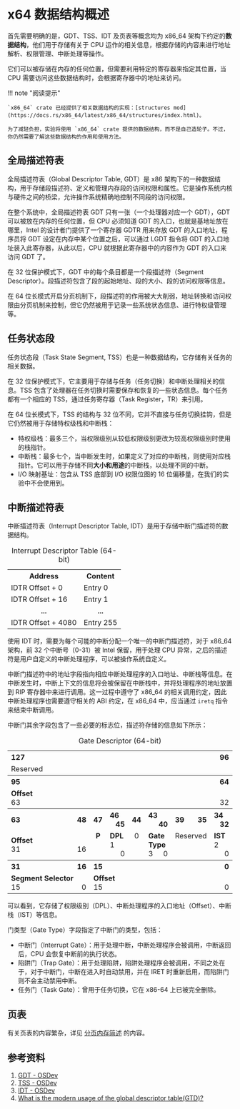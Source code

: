 # x64 数据结构概述

首先需要明确的是，GDT、TSS、IDT 及页表等概念均为 x86_64 架构下约定的**数据结构**，他们用于存储有关于 CPU 运作的相关信息，根据存储的内容来进行地址解析、权限管理、中断处理等操作。

它们可以被存储在内存的任何位置，但需要利用特定的寄存器来指定其位置，当 CPU 需要访问这些数据结构时，会根据寄存器中的地址来访问。

!!! note "阅读提示"

    `x86_64` crate 已经提供了相关数据结构的实现：[structures mod](https://docs.rs/x86_64/latest/x86_64/structures/index.html)。

    为了减轻负担，实验将使用 `x86_64` crate 提供的数据结构，而不是自己造轮子。不过，你仍然需要了解这些数据结构的作用和使用方法。

## 全局描述符表

全局描述符表（Global Descriptor Table, GDT）是 x86 架构下的一种数据结构，用于存储段描述符、定义和管理内存段的访问权限和属性。它是操作系统内核与硬件之间的桥梁，允许操作系统精确地控制不同段的访问权限。

在整个系统中，全局描述符表 GDT 只有一张（一个处理器对应一个 GDT），GDT 可以被放在内存的任何位置，但 CPU 必须知道 GDT 的入口，也就是基地址放在哪里，Intel 的设计者门提供了一个寄存器 GDTR 用来存放 GDT 的入口地址，程序员将 GDT 设定在内存中某个位置之后，可以通过 LGDT 指令将 GDT 的入口地址装入此寄存器，从此以后，CPU 就根据此寄存器中的内容作为 GDT 的入口来访问 GDT 了。

在 32 位保护模式下，GDT 中的每个条目都是一个段描述符（Segment Descriptor）。段描述符包含了段的起始地址、段的大小、段的访问权限等信息。

在 64 位长模式开启分页机制下，段描述符的作用被大大削弱，地址转换和访问权限由分页机制来控制，但它仍然被用于记录一些系统状态信息、进行特权级管理等。

## 任务状态段

任务状态段（Task State Segment, TSS）也是一种数据结构，它存储有关任务的相关数据。

在 32 位保护模式下，它主要用于存储与任务（任务切换）和中断处理相关的信息。TSS 包含了处理器在任务切换时需要保存和恢复的一些状态信息。每个任务都有一个相应的 TSS，通过任务寄存器（Task Register，TR）来引用。

在 64 位长模式下，TSS 的结构与 32 位不同，它并不直接与任务切换挂钩，但是它仍然被用于存储特权级栈和中断栈：

- 特权级栈：最多三个，当权限级别从较低权限级别更改为较高权限级别时使用的栈指针。
- 中断栈：最多七个，当中断发生时，如果定义了对应的中断栈，则使用对应栈指针。它可以用于存储不同**大小和用途**的中断栈，以处理不同的中断。
- I/O 映射基址：包含从 TSS 底部到 I/O 权限位图的 16 位偏移量，在我们的实验中不会使用到。

## 中断描述符表

中断描述符表（Interrupt Descriptor Table, IDT）是用于存储中断门描述符的数据结构。

<table class="wikitable"><caption>Interrupt Descriptor Table (64-bit)</caption><tr><th> Address </th><th> Content</th></tr><tr><td> IDTR Offset + 0 </td><td> Entry 0</td></tr><tr><td> IDTR Offset + 16 </td><td> Entry 1</td></tr><tr style="text-align: center;"><td> <b>...</b> </td><td> <b>...</b></td></tr><tr><td> IDTR Offset + 4080 </td><td> Entry 255</td></tr></table>

使用 IDT 时，需要为每个可能的中断分配一个唯一的中断门描述符，对于 x86_64 架构，前 32 个中断号（0-31）被 Intel 保留，用于处理 CPU 异常，之后的描述符是用户自定义的中断处理程序，可以被操作系统自定义。

中断门描述符中的地址字段指向相应中断处理程序的入口地址、中断栈等信息。在中断发生时，中断上下文的信息将会被保留在中断栈中，并将处理程序的地址放置到 RIP 寄存器中来进行调用。这一过程中遵守了 x86_64 的相关调用约定，因此中断处理程序也需要遵守相关的 ABI 约定，在 x86_64 中，应当通过 `iretq` 指令来结束中断调用。

中断门其余字段包含了一些必要的标志位，描述符存储的信息如下所示：

<table class="wikitable"><caption>Gate Descriptor (64-bit)</caption><tr><th colspan="7" style="text-align: left;">127&#160;&#160;&#160;<span style="float: right;">96</span></th></tr><tr><td colspan="7">Reserved</td></tr><tr><th colspan="7" style="text-align: left;">95&#160;&#160;&#160;<span style="float: right;">64</span></th></tr><tr><td colspan="7"><b>Offset</b><br />63&#160;&#160;&#160;<span style="float: right;">32</span></td></tr><tr><th style="width: 50%; text-align: left;">63&#160;&#160;&#160;<span style="float: right;">48</span></th><th style="width: 3.1%">47</th><th style="width: 7%; text-align: left;">46&#160;&#160;&#160;<span style="float: right;">45</span></th><th style="width: 3.1%">44</th><th style="width: 12.5%; text-align: left;">43&#160;&#160;&#160;<span style="float: right;">40</span></th><th style="width: 15.625%; text-align: left;">39&#160;&#160;&#160;<span style="float: right;">35</span></th><th style="width: 9.375%; text-align: left;">34&#160;&#160;&#160;<span style="float: right;">32</span></th></tr><tr><td><b>Offset</b><br />31&#160;&#160;&#160;<span style="float: right;">16</span></td><td style="text-align: center; vertical-align: top;"><b>P</b></td><td><b>DPL</b><br />1&#160;&#160;&#160;<span style="float: right;">0</span></td><td style="text-align: center; vertical-align: top;">0</td><td><b>Gate Type</b><br />3&#160;&#160;&#160;<span style="float: right;">0</span></td><td style="vertical-align:top">Reserved</td><td><b>IST</b><br />2&#160;&#160;&#160;<span style="float: right;">0</span></td></tr><tr><th style="text-align: left;">31&#160;&#160;&#160;<span style="float: right;">16</span></th><th style="text-align: left;" colspan="6">15&#160;&#160;&#160;<span style="float: right;">0</span></th></tr><tr><td><b>Segment Selector</b><br />15&#160;&#160;&#160;<span style="float: right;">0</span></td><td colspan="6"><b>Offset</b><br />15&#160;&#160;&#160;<span style="float: right;">0</span></td></tr></table>

可以看到，它存储了权限级别（DPL）、中断处理程序的入口地址（Offset）、中断栈（IST）等信息。

门类型（Gate Type）字段指定了中断门的类型，包括：

- 中断门（Interrupt Gate）：用于处理中断，中断处理程序会被调用，中断返回后，CPU 会恢复中断前的执行状态。
- 陷阱门（Trap Gate）：用于处理陷阱，陷阱处理程序会被调用，不同之处在于，对于中断门，中断在进入时自动禁用，并在 IRET 时重新启用，而陷阱门则不会主动禁用中断。
- 任务门（Task Gate）：曾用于任务切换，它在 x86-64 上已被完全删除。

## 页表

有关页表的内容繁杂，详见 [分页内存简述](./paging.md) 的内容。

## 参考资料

1. [GDT - OSDev](https://wiki.osdev.org/GDT)
2. [TSS - OSDev](https://wiki.osdev.org/TSS)
3. [IDT - OSDev](https://wiki.osdev.org/IDT)
4. [What is the modern usage of the global descriptor table(GTD)?](https://stackoverflow.com/questions/64741681/what-is-the-modern-usage-of-the-global-descriptor-tablegtd)
